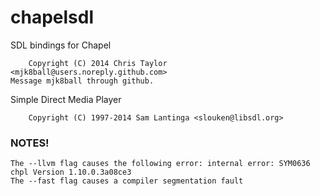chapelsdl
=========

SDL bindings for Chapel

        Copyright (C) 2014 Chris Taylor <mjk8ball@users.noreply.github.com> 
	Message mjk8ball through github.

Simple Direct Media Player

        Copyright (C) 1997-2014 Sam Lantinga <slouken@libsdl.org>


### NOTES!

	The --llvm flag causes the following error: internal error: SYM0636 chpl Version 1.10.0.3a08ce3
	The --fast flag causes a compiler segmentation fault

